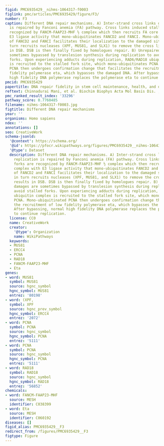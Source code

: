 ```yaml
---
figid: PMC6935429__nihms-1064317-f0003
figlink: pmc/articles/PMC6935429/figure/F3/
number: F3
caption: Different DNA repair mechanisms. A) Inter-strand cross links during replication
  is repaired by Fanconi anemia (FA) pathway. Cross links induced stalled forks are
  recognized by FANCM-FAAP23-MHF ½ complex which then recruits FA core complex with
  E3 ligase activity that mono-ubiquitinates FANCD2 and FANCI. Mono-ubiquitination
  of FANCD2 and FANCI facilitates their localization to the damaged site, which in
  turn recruits nucleases (XPF, MUS81, and SLX1) to remove the cross link that results
  in DSB. DSB is then finally fixed by homologues repair. B) Unrepaired damages are
  sometimes bypassed by translesion synthesis during replication to avoid stalled
  forks. Upon experiencing adducts during replication, RAD6/RAD18 ubiquitin complex
  is recruited to the stalled fork site, which mono-ubiquitinates PCNA. Mono-ubiquitinated
  PCNA then undergoes confirmation change that facilitates the recruitment of low
  fidelity polymerase eta, which bypasses the damaged DNA. After bypassing, normal
  high fidelity DNA polymerase replaces the polymerase eta to continue replication.
pmcid: PMC6935429
papertitle: DNA repair fidelity in stem cell maintenance, health, and disease.
reftext: Chinnadurai Mani, et al. Biochim Biophys Acta Mol Basis Dis. ;1866(4):165444-165444.
pmc_ranked_result_index: '33296'
pathway_score: 0.7760485
filename: nihms-1064317-f0003.jpg
figtitle: Different DNA repair mechanisms
year: ''
organisms: Homo sapiens
ndex: ''
annotations: []
seo: CreativeWork
schema-jsonld:
  '@context': https://schema.org/
  '@id': https://pfocr.wikipathways.org/figures/PMC6935429__nihms-1064317-f0003.html
  '@type': Dataset
  description: Different DNA repair mechanisms. A) Inter-strand cross links during
    replication is repaired by Fanconi anemia (FA) pathway. Cross links induced stalled
    forks are recognized by FANCM-FAAP23-MHF ½ complex which then recruits FA core
    complex with E3 ligase activity that mono-ubiquitinates FANCD2 and FANCI. Mono-ubiquitination
    of FANCD2 and FANCI facilitates their localization to the damaged site, which
    in turn recruits nucleases (XPF, MUS81, and SLX1) to remove the cross link that
    results in DSB. DSB is then finally fixed by homologues repair. B) Unrepaired
    damages are sometimes bypassed by translesion synthesis during replication to
    avoid stalled forks. Upon experiencing adducts during replication, RAD6/RAD18
    ubiquitin complex is recruited to the stalled fork site, which mono-ubiquitinates
    PCNA. Mono-ubiquitinated PCNA then undergoes confirmation change that facilitates
    the recruitment of low fidelity polymerase eta, which bypasses the damaged DNA.
    After bypassing, normal high fidelity DNA polymerase replaces the polymerase eta
    to continue replication.
  license: CC0
  name: CreativeWork
  creator:
    '@type': Organization
    name: WikiPathways
  keywords:
  - MUS81
  - ERCC4
  - PCNA
  - RAD18
  - FANCM-FAAP23-MHF
  - Eta
genes:
- word: MUS81
  symbol: MUS81
  source: hgnc_symbol
  hgnc_symbol: MUS81
  entrez: '80198'
- word: (XPF,
  symbol: XPF
  source: hgnc_prev_symbol
  hgnc_symbol: ERCC4
  entrez: '2072'
- word: PCNA
  symbol: PCNA
  source: hgnc_symbol
  hgnc_symbol: PCNA
  entrez: '5111'
- word: PCNA
  symbol: PCNA
  source: hgnc_symbol
  hgnc_symbol: PCNA
  entrez: '5111'
- word: RAD18
  symbol: RAD18
  source: hgnc_symbol
  hgnc_symbol: RAD18
  entrez: '56852'
chemicals:
- word: FANCM-FAAP23-MHF
  source: MESH
  identifier: C038399
- word: Eta
  source: MESH
  identifier: C060192
diseases: []
figid_alias: PMC6935429__F3
redirect_from: /figures/PMC6935429__F3
figtype: Figure
---
```

